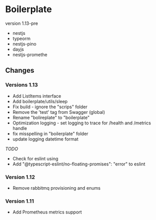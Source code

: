 # Boilerplate 
version 1.13-pre

* nestjs
* typeorm
* nestjs-pino
* dayjs
* nestjs-promethe



## Changes

### Versions 1.13
* Add ListItems interface
* Add boilerplate/utils/sleep
* Fix build - ignore the "scrips" folder
* Remove the 'test' tag from Swagger (global)
* Rename "bolireplate" to "boilerplate"
* Optimization logging - set logging to trace for /health and /metrics handle
* fix misspelling in "boilerplate" folder
* update logging datetime format

*TODO*
* Check for eslint using
* Add "@typescript-eslint/no-floating-promises": "error" to eslint

### Version 1.12
* Remove rabbitmq provisioning and enums
 
### Version 1.11
* Add Prometheus metrics support
